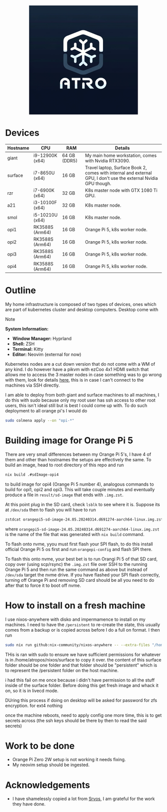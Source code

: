 <p align="center">
  <img src="./logo.png" width="350" />
</p>

# Devices

| Hostname | CPU             | RAM          | Details                                                                                                          |
| -------- | --------------- | ------------ | ---------------------------------------------------------------------------------------------------------------- |
| giant    | i9-12900K (x64) | 64 GB (DDR5) | My main home workstation, comes with Nvidia RTX3090.                                                             |
| surface  | i7-8650U (x64)  | 16 GB        | Travel laptop, Surface Book 2, comes with internal and external GPU, I don't use the external Nvidia GPU though. |
| rzr      | i7-6900K (x64)  | 32 GB        | K8s master node with GTX 1080 Ti GPU.                                                                            |
| a21      | i3-10100F (x64) | 32 GB        | K8s master node.                                                                                                 |
| smol     | i5-10210U (x64) | 16 GB        | K8s master node.                                                                                                 |
| opi1     | RK3588S (Arm64) | 16 GB        | Orange Pi 5, k8s worker node.                                                                                    |
| opi2     | RK3588S (Arm64) | 16 GB        | Orange Pi 5, k8s worker node.                                                                                    |
| opi3     | RK3588S (Arm64) | 16 GB        | Orange Pi 5, k8s worker node.                                                                                    |
| opi4     | RK3588S (Arm64) | 16 GB        | Orange Pi 5, k8s worker node.                                                                                    |

# Outline

My home infrastructure is composed of two types of devices, ones which are part of kubernetes cluster and desktop computers. Desktop come with

> [!NOTE]
>
> **System Information:**
>
> - **Window Manager:** Hyprland
> - **Shell:** ZSH
> - **Terminal:** Kitty
> - **Editor:** Neovim (external for now)

Kubernetes nodes are a cut down version that do not come with a WM of any kind. I do however have a pikvm with ezCoo 4x1 HDMI switch that allows me to access the 3 master nodes in case something was to go wrong with them, look for details [here](https://docs.pikvm.org/multiport/), this is in case I can't connect to the machines via SSH directly.

I am able to deploy from both giant and surface machines to all machines, I do this with sudo because only my root user has ssh access to other root users, this isn't ideal still but is best I could come up with. To do such deployment to all orange pi's I would do

```bash
sudo colmena apply --on "opi-*"
```

# Building image for Orange Pi 5

There are very small differences between my Orange Pi 5's, I have 4 of them and other than hostnames the setups are effectively the same. To build an image, head to root directory of this repo and run

```bash
nix build .#sdImage-opi4
```

to build image for opi4 (Orange Pi 5 number 4), analogous commands to build for opi1, opi2 and opi3. This will take couple minutes and eventually produce a file in `result/sd-image` that ends with `.img.zst`.

At this point plug in the SD card, check `lsblk` to see where it is. Suppose its at `/dev/sda` then to flash you will have to run

```bash
zstdcat orangepi5-sd-image-24.05.20240314.d691274-aarch64-linux.img.zst | sudo dd status=progress bs=8M of=/dev/sda
```

where `orangepi5-sd-image-24.05.20240314.d691274-aarch64-linux.img.zst` is the name of the file that was generated with `nix build` command.

To flash onto nvme, yyou must first flash your SPI flash, to do this install official Orange Pi 5 os first and run `orangepi-config` and flash SPI there.

To flash this onto nvme, your best bet is to run Orangi Pi 5 of that SD card, copy over (using scp/rsync) the `.img.zst` file over SSH to the running Orange Pi 5 and then run the same command as above but instead of `/dev/sda` target the nvme drive. If you have flashed your SPI flash correctly, turning off Orange Pi and removing SD card should be all you need to do after that to force it to boot off nvme.

# How to install on a fresh machine

I use nixos-anywhere with disko and impermamence to install on my machines.
I need to have the `/persistent` to re-create the state, this usually comes from a backup or is copied across before I do a full on format. I then run

```bash
sudo nix run github:nix-community/nixos-anywhere -- --extra-files "/home/atropos/nixos/surface" --flake .#surface root@9.0.0.211
```

THis is ran with sudo to ensure we have sufficient permissions for whatever is in /home/atropos/nixos/surface to copy it over. the content of this surface folder should be one folder and that folder should be "persistent" which is to represent the /persistent folder on the host machine.

i had this fail on me once because i didn't have permission to all the stuff inside of the surface folder. Before doing this get fresh image and whack it on, so it is in livecd mode.

DUring this process if doing on desktop will be asked for password for zfs encryption. for ext4 nothing

once the machine reboots, need to apply config one more time, this is to get secrets across (the ssh keys should be there by then to read the said secrets)

# Work to be done

- Orange Pi Zero 2W setup is not working it needs fixing.
- My neovim setup should be ingested.

# Acknowledgements

- I have shamelessly copied a lot from [Srvos](https://github.com/nix-community/srvos), I am grateful for the work they have done.
